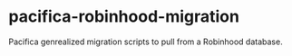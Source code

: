 # pacifica-robinhood-migration
Pacifica genrealized migration scripts to pull from a Robinhood database.
